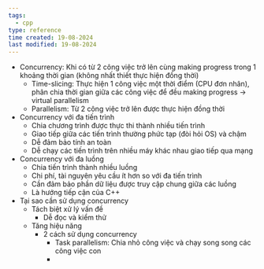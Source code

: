 ```yaml
---
tags:
  - cpp
type: reference
time created: 19-08-2024
last modified: 19-08-2024
---
```

- Concurrency: Khi có từ 2 công việc trở lên cùng making progress trong 1 khoảng thời gian (không nhất thiết thực hiện đồng thời)
	- Time-slicing: Thực hiện 1 công việc một thời điểm (CPU đơn nhân), phân chia thời gian giữa các công việc để đều making progress -> virtual parallelism
	- Parallelism: Từ 2 công việc trở lên được thực hiện đồng thời
- Concurrency với đa tiến trình
	- Chia chương trình được thực thi thành nhiều tiến trình
	- Giao tiếp giữa các tiến trình thường phức tạp (đòi hỏi OS) và chậm
	- Dễ đảm bảo tính an toàn
	- Dễ chạy các tiến trình trên nhiều máy khác nhau giao tiếp qua mạng
- Concurrency với đa luồng
	- Chia tiến trình thành nhiều luồng
	- Chi phí, tài nguyên yêu cầu ít hơn so với đa tiến trình
	- Cần đảm bảo phần dữ liệu được truy cập chung giữa các luồng
	- Là hướng tiếp cận của C++
- Tại sao cần sử dụng concurrency
	- Tách biệt xử lý vấn đề
		- Dễ đọc và kiểm thử
	- Tăng hiệu năng
		- 2 cách sử dụng concurrency
			- Task parallelism: Chia nhỏ công việc và chạy song song các công việc con
			- 